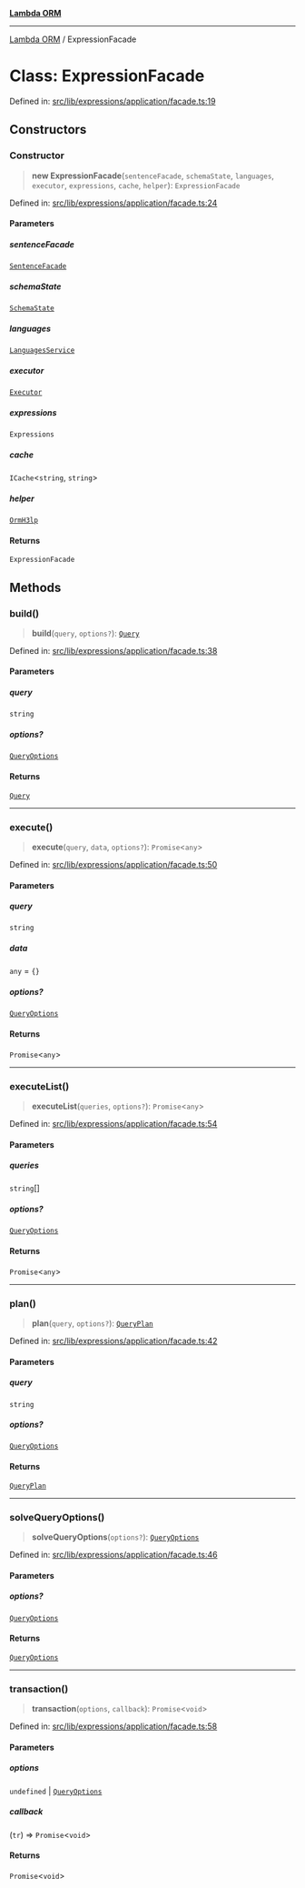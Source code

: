 [**Lambda ORM**](../README.md)

***

[Lambda ORM](../README.md) / ExpressionFacade

# Class: ExpressionFacade

Defined in: [src/lib/expressions/application/facade.ts:19](https://github.com/lambda-orm/lambdaorm/blob/de442ee62b98645313d73b81a13e3c7cf3edad24/src/lib/expressions/application/facade.ts#L19)

## Constructors

### Constructor

> **new ExpressionFacade**(`sentenceFacade`, `schemaState`, `languages`, `executor`, `expressions`, `cache`, `helper`): `ExpressionFacade`

Defined in: [src/lib/expressions/application/facade.ts:24](https://github.com/lambda-orm/lambdaorm/blob/de442ee62b98645313d73b81a13e3c7cf3edad24/src/lib/expressions/application/facade.ts#L24)

#### Parameters

##### sentenceFacade

[`SentenceFacade`](SentenceFacade.md)

##### schemaState

[`SchemaState`](SchemaState.md)

##### languages

[`LanguagesService`](LanguagesService.md)

##### executor

[`Executor`](../interfaces/Executor.md)

##### expressions

`Expressions`

##### cache

`ICache`\<`string`, `string`\>

##### helper

[`OrmH3lp`](OrmH3lp.md)

#### Returns

`ExpressionFacade`

## Methods

### build()

> **build**(`query`, `options?`): [`Query`](Query.md)

Defined in: [src/lib/expressions/application/facade.ts:38](https://github.com/lambda-orm/lambdaorm/blob/de442ee62b98645313d73b81a13e3c7cf3edad24/src/lib/expressions/application/facade.ts#L38)

#### Parameters

##### query

`string`

##### options?

[`QueryOptions`](../interfaces/QueryOptions.md)

#### Returns

[`Query`](Query.md)

***

### execute()

> **execute**(`query`, `data`, `options?`): `Promise`\<`any`\>

Defined in: [src/lib/expressions/application/facade.ts:50](https://github.com/lambda-orm/lambdaorm/blob/de442ee62b98645313d73b81a13e3c7cf3edad24/src/lib/expressions/application/facade.ts#L50)

#### Parameters

##### query

`string`

##### data

`any` = `{}`

##### options?

[`QueryOptions`](../interfaces/QueryOptions.md)

#### Returns

`Promise`\<`any`\>

***

### executeList()

> **executeList**(`queries`, `options?`): `Promise`\<`any`\>

Defined in: [src/lib/expressions/application/facade.ts:54](https://github.com/lambda-orm/lambdaorm/blob/de442ee62b98645313d73b81a13e3c7cf3edad24/src/lib/expressions/application/facade.ts#L54)

#### Parameters

##### queries

`string`[]

##### options?

[`QueryOptions`](../interfaces/QueryOptions.md)

#### Returns

`Promise`\<`any`\>

***

### plan()

> **plan**(`query`, `options?`): [`QueryPlan`](../interfaces/QueryPlan.md)

Defined in: [src/lib/expressions/application/facade.ts:42](https://github.com/lambda-orm/lambdaorm/blob/de442ee62b98645313d73b81a13e3c7cf3edad24/src/lib/expressions/application/facade.ts#L42)

#### Parameters

##### query

`string`

##### options?

[`QueryOptions`](../interfaces/QueryOptions.md)

#### Returns

[`QueryPlan`](../interfaces/QueryPlan.md)

***

### solveQueryOptions()

> **solveQueryOptions**(`options?`): [`QueryOptions`](../interfaces/QueryOptions.md)

Defined in: [src/lib/expressions/application/facade.ts:46](https://github.com/lambda-orm/lambdaorm/blob/de442ee62b98645313d73b81a13e3c7cf3edad24/src/lib/expressions/application/facade.ts#L46)

#### Parameters

##### options?

[`QueryOptions`](../interfaces/QueryOptions.md)

#### Returns

[`QueryOptions`](../interfaces/QueryOptions.md)

***

### transaction()

> **transaction**(`options`, `callback`): `Promise`\<`void`\>

Defined in: [src/lib/expressions/application/facade.ts:58](https://github.com/lambda-orm/lambdaorm/blob/de442ee62b98645313d73b81a13e3c7cf3edad24/src/lib/expressions/application/facade.ts#L58)

#### Parameters

##### options

`undefined` | [`QueryOptions`](../interfaces/QueryOptions.md)

##### callback

(`tr`) => `Promise`\<`void`\>

#### Returns

`Promise`\<`void`\>
